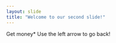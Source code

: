 ```yaml
---
layout: slide
title: "Welcome to our second slide!"
---
```

Get money*
Use the left arrow to go back!
